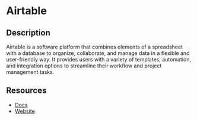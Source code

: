 # Airtable

## Description

Airtable is a software platform that combines elements of a spreadsheet with a database to organize, collaborate, and manage data in a flexible and user-friendly way. It provides users with a variety of templates, automation, and integration options to streamline their workflow and project management tasks.

## Resources

- [Docs](https://airtable.com/developers/web/api/introduction)
- [Website](airtable.com)
